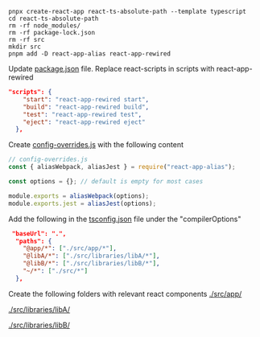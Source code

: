 ```shell
pnpx create-react-app react-ts-absolute-path --template typescript
cd react-ts-absolute-path
rm -rf node_modules/
rm -rf package-lock.json
rm -rf src
mkdir src
pnpm add -D react-app-alias react-app-rewired
```

Update [package.json](./package.json) file. Replace react-scripts in scripts with react-app-rewired

```json
"scripts": {
    "start": "react-app-rewired start",
    "build": "react-app-rewired build",
    "test": "react-app-rewired test",
    "eject": "react-app-rewired eject"
  },
```

Create [config-overrides.js](./config-overrides.js) with the following content

```javascript
// config-overrides.js
const { aliasWebpack, aliasJest } = require("react-app-alias");

const options = {}; // default is empty for most cases

module.exports = aliasWebpack(options);
module.exports.jest = aliasJest(options);
```

Add the following in the [tsconfig.json](./tsconfig.json) file under the "compilerOptions"

```json
 "baseUrl": ".",
  "paths": {
    "@app/*": ["./src/app/*"],
    "@libA/*": ["./src/libraries/libA/*"],
    "@libB/*": ["./src/libraries/libB/*"],
    "~/*": ["./src/*"]
  },
```

Create the following folders with relevant react components
[./src/app/](./src/app/)

[./src/libraries/libA/](./src/libraries/libA/)

[./src/libraries/libB/](./src/libraries/libB/)

